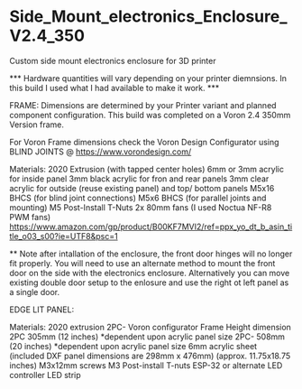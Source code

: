 # Side_Mount_electronics_Enclosure_V2.4_350
Custom side mount electronics enclosure for 3D printer

*** Hardware quantities will vary depending on your printer diemnsions. In this build I used what I had available to make it work. ***

FRAME:
  Dimensions are determined by your Printer variant and planned component configuration. 
  This build was completed on a Voron 2.4 350mm Version frame.
  
  For Voron Frame dimensions check the Voron Design Configurator using BLIND JOINTS @ https://www.vorondesign.com/

  Materials:
      2020 Extrusion (with tapped center holes)
      6mm or 3mm acrylic for inside panel
      3mm black acrylic for fron and rear panels
      3mm clear acrylic for outside (reuse existing panel) and top/ bottom panels
      M5x16 BHCS (for blind joint connections)
      M5x6 BHCS (for parallel joints and mounting)
      M5 Post-Install T-Nuts 
      2x 80mm fans (I used Noctua NF-R8 PWM fans) https://www.amazon.com/gp/product/B00KF7MVI2/ref=ppx_yo_dt_b_asin_title_o03_s00?ie=UTF8&psc=1

  ** Note after intallation of the enclosure, the front door hinges will no longer fit properly. You will need to use an alternate method to mount the front door on the side with the electronics enclosure. Alternatively you can move existing double door setup to the enlosure and use the right ot left panel as a single door.  

EDGE LIT PANEL:

   Materials:
      2020 extrusion
      2PC- Voron configurator Frame Height dimension 
      2PC 305mm (12 inches) *dependent upon acrylic panel size
      2PC- 508mm (20 inches) *dependent upon acrylic panel size
      6mm acrylic sheet (included DXF panel dimensions are 298mm x 476mm) (approx. 11.75x18.75 inches)
      M3x12mm screws
      M3 Post-install T-nuts 
      ESP-32 or alternate LED controller
      LED strip
      
